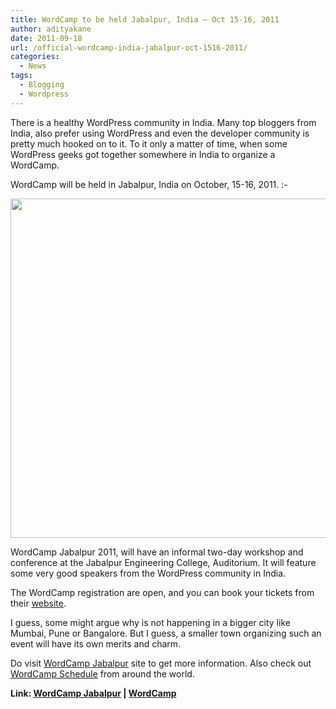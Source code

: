 ```yaml
---
title: WordCamp to be held Jabalpur, India – Oct 15-16, 2011
author: adityakane
date: 2011-09-18
url: /official-wordcamp-india-jabalpur-oct-1516-2011/
categories:
  - News
tags:
  - Blogging
  - Wordpress
---
```

There is a healthy WordPress community in India. Many top bloggers from India, also prefer using WordPress and even the developer community is pretty much hooked on to it. To it only a matter of time, when some WordPress geeks got together somewhere in India to organize a WordCamp.

WordCamp will be held in Jabalpur, India on October, 15-16, 2011. <img src="http://devilsworkshop.org/wp-includes/images/smilies/simple-smile.png" alt=":-)" class="wp-smiley" style="height: 1em; max-height: 1em;" />

<a href="http://devilsworkshop.org/official-wordcamp-india-jabalpur-oct-1516-2011/wordcamp_jabalpur/" rel="attachment wp-att-44760"><img class="alignnone size-full wp-image-44760" title="wordcamp_jabalpur" src="http://cdn.devilsworkshop.org/files/2011/09/wordcamp_jabalpur.png" alt="" width="550" height="543" /></a>

WordCamp Jabalpur 2011, will have an informal two-day workshop and conference at the Jabalpur Engineering College, Auditorium. It will feature some very good speakers from the WordPress community in India.

The WordCamp registration are open, and you can book your tickets from their <a href="http://2011.jabalpur.wordcamp.org/book-your-ticket/" onclick="_gaq.push(['_trackEvent', 'outbound-article', 'http://2011.jabalpur.wordcamp.org/book-your-ticket/', 'website']);" >website</a>.

I guess, some might argue why is not happening in a bigger city like Mumbai, Pune or Bangalore. But I guess, a smaller town organizing such an event will have its own merits and charm.

Do visit <a href="http://2011.jabalpur.wordcamp.org/" onclick="_gaq.push(['_trackEvent', 'outbound-article', 'http://2011.jabalpur.wordcamp.org/', 'WordCamp Jabalpur']);" >WordCamp Jabalpur</a> site to get more information. Also check out <a href="http://central.wordcamp.org/schedule/" onclick="_gaq.push(['_trackEvent', 'outbound-article', 'http://central.wordcamp.org/schedule/', 'WordCamp Schedule']);" >WordCamp Schedule</a> from around the world.

**Link: <a href="http://2011.jabalpur.wordcamp.org/" onclick="_gaq.push(['_trackEvent', 'outbound-article', 'http://2011.jabalpur.wordcamp.org/', 'WordCamp Jabalpur']);" >WordCamp Jabalpur</a> | <a href="http://central.wordcamp.org/" onclick="_gaq.push(['_trackEvent', 'outbound-article', 'http://central.wordcamp.org/', 'WordCamp']);" >WordCamp</a>**
